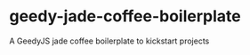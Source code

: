 geedy-jade-coffee-boilerplate
=============================

A GeedyJS jade coffee boilerplate to kickstart projects